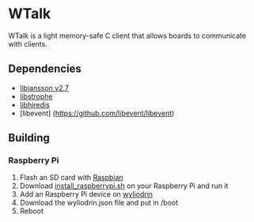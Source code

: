 WTalk
=====

WTalk is a light memory-safe C client that allows boards to communicate with clients.

Dependencies
------------
* [libjansson v2.7](http://www.digip.org/jansson/)
* [libstrophe](http://strophe.im/libstrophe/)
* [libhiredis](https://github.com/redis/hiredis)
* [libevent] (https://github.com/libevent/libevent)

Building
--------

### Raspberry Pi

 1. Flash an SD card with [Raspbian](https://downloads.raspberrypi.org/raspbian_latest)
 2. Download [install_raspberrypi.sh](https://raw.githubusercontent.com/Wyliodrin/wyliodrin-server/master/scripts/install_raspberrypi.sh) on your Raspberry Pi and run it
 3. Add an Raspberry Pi device on [wyliodrin](https://wyliodrin.com/)
 4. Download the wyliodrin.json file and put in /boot
 5. Reboot
